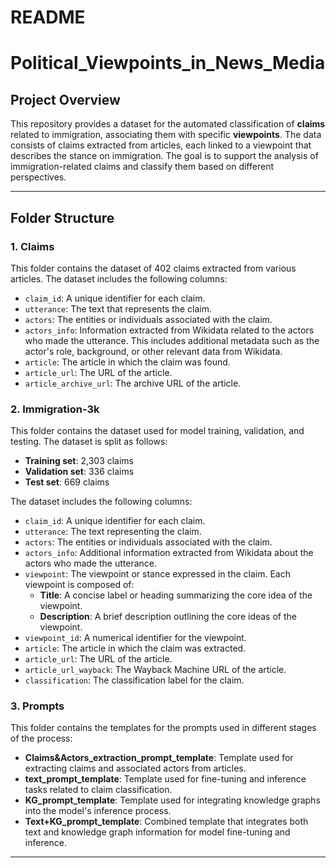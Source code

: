 # README
# Political_Viewpoints_in_News_Media

## Project Overview

This repository provides a dataset for the automated classification of **claims** related to immigration, associating them with specific **viewpoints**. The data consists of claims extracted from articles, each linked to a viewpoint that describes the stance on immigration. The goal is to support the analysis of immigration-related claims and classify them based on different perspectives.


---

## Folder Structure

### 1. **Claims**

This folder contains the dataset of 402 claims extracted from various articles. The dataset includes the following columns:

- `claim_id`: A unique identifier for each claim.
- `utterance`: The text that represents the claim.
- `actors`: The entities or individuals associated with the claim.
- `actors_info`: Information extracted from Wikidata related to the actors who made the utterance. This includes additional metadata such as the actor's role, background, or other relevant data from Wikidata.
- `article`: The article in which the claim was found.
- `article_url`: The URL of the article.
- `article_archive_url`: The archive URL of the article.

### 2. **Immigration-3k**

This folder contains the dataset used for model training, validation, and testing. The dataset is split as follows:

- **Training set**: 2,303 claims
- **Validation set**: 336 claims
- **Test set**: 669 claims

The dataset includes the following columns:

- `claim_id`: A unique identifier for each claim.
- `utterance`: The text representing the claim.
- `actors`: The entities or individuals associated with the claim.
- `actors_info`: Additional information extracted from Wikidata about the actors who made the utterance.
- `viewpoint`: The viewpoint or stance expressed in the claim. Each viewpoint is composed of:
  - **Title**: A concise label or heading summarizing the core idea of the viewpoint.
  - **Description**: A brief description outlining the core ideas of the viewpoint.
- `viewpoint_id`: A numerical identifier for the viewpoint.
- `article`: The article in which the claim was extracted.
- `article_url`: The URL of the article.
- `article_url_wayback`: The Wayback Machine URL of the article.
- `classification`: The classification label for the claim.

### 3. **Prompts**

This folder contains the templates for the prompts used in different stages of the process:

- **Claims&Actors_extraction_prompt_template**: Template used for extracting claims and associated actors from articles.
- **text_prompt_template**: Template used for fine-tuning and inference tasks related to claim classification.
- **KG_prompt_template**: Template used for integrating knowledge graphs into the model's inference process.
- **Text+KG_prompt_template**: Combined template that integrates both text and knowledge graph information for model fine-tuning and inference.

---